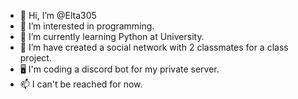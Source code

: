 - 👋 Hi, I’m @Elta305
- 👀 I’m interested in programming.
- 🌱 I’m currently learning Python at University.
- 💞️ I’m have created a social network with 2 classmates for a class project.
- 🖥️ I'm coding a discord bot for my private server.
- 📫 I can't be reached for now.

<!---
Elta305/Elta305 is a ✨ special ✨ repository because its `README.md` (this file) appears on your GitHub profile.
You can click the Preview link to take a look at your changes.
--->
